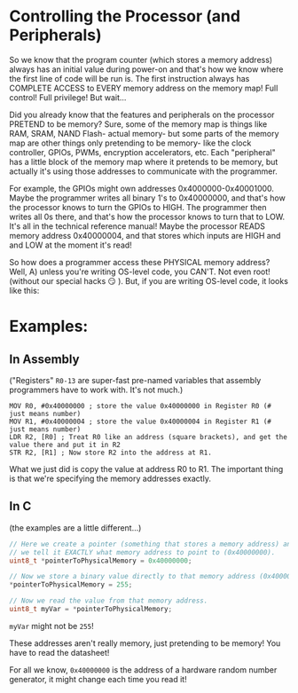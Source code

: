 # Controlling the Processor (and Peripherals)

So we know that the program counter (which stores a memory address) always has an initial value during power-on and that's how we know where the first line of code will be run is. The first instruction always has COMPLETE ACCESS to EVERY memory address on the memory map! Full control! Full privilege! But wait...

Did you already know that the features and peripherals on the processor PRETEND to be memory? Sure, some of the memory map is things like RAM, SRAM, NAND Flash- actual memory- but some parts of the memory map are other things only pretending to be memory- like the clock controller, GPIOs, PWMs, encryption accelerators, etc. Each "peripheral" has a little block of the memory map where it pretends to be memory, but actually it's using those addresses to communicate with the programmer.

For example, the GPIOs might own addresses 0x4000000-0x40001000. Maybe the programmer writes all binary 1's to 0x40000000, and that's how the processor knows to turn the GPIOs to HIGH. The programmer then writes all 0s there, and that's how the processor knows to turn that to LOW. It's all in the technical reference manual! Maybe the processor READS memory address 0x40000004, and that stores which inputs are HIGH and and LOW at the moment it's read!

So how does a programmer access these PHYSICAL memory address? Well, A) unless you're writing OS-level code, you CAN'T. Not even root! (without our special hacks 😏 ). But, if you are writing OS-level code, it looks like this:

# Examples:

## In Assembly

("Registers" `R0-13` are super-fast pre-named variables that assembly programmers have to work with. It's not much.)

```arm
MOV R0, #0x40000000 ; store the value 0x40000000 in Register R0 (# just means number)
MOV R1, #0x40000004 ; store the value 0x40000004 in Register R1 (# just means number)
LDR R2, [R0] ; Treat R0 like an address (square brackets), and get the value there and put it in R2
STR R2, [R1] ; Now store R2 into the address at R1.
```
What we just did is copy the value at address R0 to R1. The important thing is that we're specifying the memory addresses exactly.

## In C

(the examples are a little different...)

```C
// Here we create a pointer (something that stores a memory address) and
// we tell it EXACTLY what memory address to point to (0x40000000).
uint8_t *pointerToPhysicalMemory = 0x40000000;

// Now we store a binary value directly to that memory address (0x40000000).
*pointerToPhysicalMemory = 255;

// Now we read the value from that memory address.
uint8_t myVar = *pointerToPhysicalMemory;
```

`myVar` might not be `255`!

These addresses aren't really memory, just pretending to be memory! You have to read the datasheet!

For all we know, `0x40000000` is the address of a hardware random number generator, it might change each time you read it!
